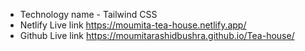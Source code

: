 + Technology name - Tailwind CSS
+ Netlify Live link https://moumita-tea-house.netlify.app/
+ Github Live link https://moumitarashidbushra.github.io/Tea-house/